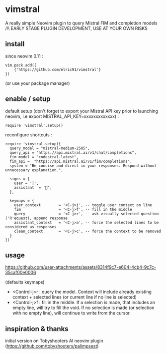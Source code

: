 # vimstral
A really simple Neovim plugin to query Mistral FIM and completion models
/!\ EARLY STAGE PLUGIN DEVELOPMENT, USE AT YOUR OWN RISKS 

## install
since neovim 0.11 :
```
vim.pack.add({
    {'https://github.com/elric91/vimstral'}
})
```
(or use your package manager)

## enable / setup
default setup (don't forget to export your Mistral API key prior to launching neovim, i.e export MISTRAL_API_KEY=xxxxxxxxxxxxx) :
```
require 'vimstral'.setup()
```

reconfigure shortcuts :
```
require 'vimstral.setup({
  query_model = "mistral-medium-2505",
  query_api = "https://api.mistral.ai/v1/chat/completions",
  fim_model = "codestral-latest",
  fim_api =  "https://api.mistral.ai/v1/fim/completions",
  system = "Be concise and direct in your responses. Respond without unnecessary explanation.",

  signs = {
    user = '󰙊',
    assistant  = '󰄛',
  },

  keymaps = {
    user_context        = '<C-j>j', -- toggle user context on line
    fim                 = '<C-j>f', -- fill in the middle
    query               = '<C-j>r', -- ask visually selected question ('R'equest), append response
    assistant_context   = '<C-j>a', -- force the selected lines to be considered as responses
    clean_context       = '<C-j>c', -- force the context to be removed
  }
})
```

## usage
https://github.com/user-attachments/assets/8314f9c7-e604-4cb4-9c7c-35caf00e0006


(defaults keymaps)
- \<Control-j\>r : query the model. Context will include already existing context + selected lines (or current line if no line is selected)
- \<Control-j\>f : fill in the middle. If a selection is made, that includes an empty line, will try to fill the void. If no selection is made (or selection with no empty line), will continue to write from the cursor.


## inspiration & thanks
initial version on Tobyshooters AI neovim plugin (https://github.com/tobyshooters/palimpsest)
